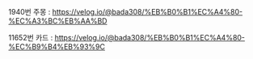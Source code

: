 1940번 주몽
: https://velog.io/@bada308/%EB%B0%B1%EC%A4%80-%EC%A3%BC%EB%AA%BD

11652번 카드
: https://velog.io/@bada308/%EB%B0%B1%EC%A4%80-%EC%B9%B4%EB%93%9C